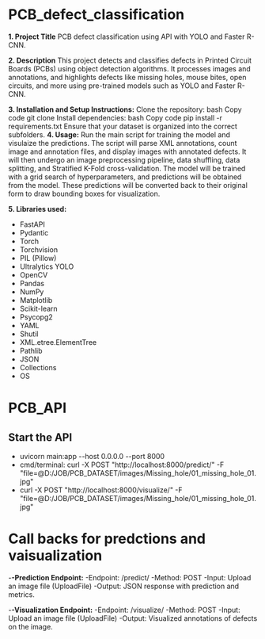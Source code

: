 # PCB_defect_classification

**1. Project Title**
PCB defect classification using API with YOLO and Faster R-CNN.

**2. Description**
This project detects and classifies defects in Printed Circuit Boards (PCBs) using object detection algorithms. It processes images and annotations, and highlights defects like missing holes, mouse bites, open circuits, and more using pre-trained models such as YOLO and Faster R-CNN.

**3. Installation and Setup Instructions:**
Clone the repository:
bash
Copy code
git clone <repo-url>
Install dependencies:
bash
Copy code
pip install -r requirements.txt
Ensure that your dataset is organized into the correct subfolders.
**4. Usage:**
Run the main script for training the model and visulaize the predictions.
The script will parse XML annotations, count image and annotation files, and display images with annotated defects. It will then undergo an image preprocessing pipeline, data shuffling, data splitting, and Stratified K-Fold cross-validation. The model will be trained with a grid search of hyperparameters, and predictions will be obtained from the model. These predictions will be converted back to their original form to draw bounding boxes for visualization.

**5. Libraries used:**

- FastAPI
- Pydantic
- Torch
- Torchvision
- PIL (Pillow)
- Ultralytics YOLO
- OpenCV
- Pandas
- NumPy
- Matplotlib
- Scikit-learn
- Psycopg2
- YAML
- Shutil
- XML.etree.ElementTree
- Pathlib
- JSON
- Collections
- OS


# PCB_API

## Start the API
- uvicorn main:app --host 0.0.0.0 --port 8000
- cmd/terminal: curl -X POST "http://localhost:8000/predict/" -F "file=@D:/JOB/PCB_DATASET/images/Missing_hole/01_missing_hole_01.jpg"
- curl -X POST "http://localhost:8000/visualize/" -F "file=@D:/JOB/PCB_DATASET/images/Missing_hole/01_missing_hole_01.jpg"


# Call backs for predctions and vaisualization
-**-Prediction Endpoint:**
-Endpoint: /predict/
-Method: POST
-Input: Upload an image file (UploadFile)
-Output: JSON response with prediction and metrics.

-**-Visualization Endpoint:**
-Endpoint: /visualize/
-Method: POST
-Input: Upload an image file (UploadFile)
-Output: Visualized annotations of defects on the image.
